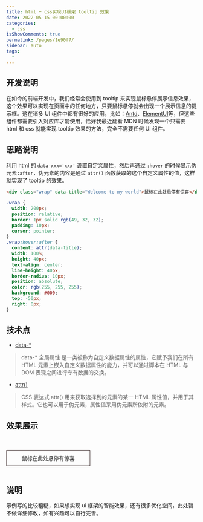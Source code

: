 ```yaml
---
title: html + css实现UI框架 tooltip 效果
date: 2022-05-15 00:00:00
categories: 
  - css
isShowComments: true
permalink: /pages/1e90f7/
sidebar: auto
tags: 
  - 
---
```


## 开发说明

在如今的前端开发中，我们经常会使用到 tooltip 来实现鼠标悬停展示信息效果，这个效果可以实现在页面中的任何地方，只要鼠标悬停就会出现一个展示信息的提示框。这在诸多 UI 组件中都有很好的应用，比如：[Antd](https://ant.design/components/tooltip-cn/)、[ElementUI](https://element.eleme.io/#/zh-CN/component/tooltip)等，但这些组件都需要引入对应库才能使用，恰好我最近翻看 MDN 时候发现一个只需要 html 和 css 就能实现 tooltip 效果的方法，完全不需要任何 UI 组件。

## 思路说明

利用 html 的 `data-xxx='xxx'` 设置自定义属性，然后再通过 `:hover` 的时候显示伪元素`:after`，伪元素的内容是通过 `attr()` 函数获取的这个自定义属性的值，这样就实现了 tooltip 的效果。

```html
<div class="wrap" data-title="Welcome to my world">鼠标在此处悬停有惊喜</div>
```

```css
.wrap {
  width: 200px;
  position: relative;
  border: 1px solid rgb(49, 32, 32);
  padding: 10px;
  cursor: pointer;
}
.wrap:hover:after {
  content: attr(data-title);
  width: 100%;
  height: 40px;
  text-align: center;
  line-height: 40px;
  border-radius: 10px;
  position: absolute;
  color: rgb(255, 255, 255);
  background: #000;
  top: -50px;
  right: 0px;
}
```

## 技术点

- [data-\*](https://developer.mozilla.org/zh-CN/docs/Web/HTML/Global_attributes/data-*)

> data-\* 全局属性 是一类被称为自定义数据属性的属性，它赋予我们在所有 HTML 元素上嵌入自定义数据属性的能力，并可以通过脚本在 HTML 与 DOM 表现之间进行专有数据的交换。

- [attr()](https://developer.mozilla.org/zh-CN/docs/Web/CSS/attr)

> CSS 表达式 attr() 用来获取选择到的元素的某一 HTML 属性值，并用于其样式。它也可以用于伪元素，属性值采用伪元素所依附的元素。

## 效果展示

<br>
<br>

  <div class="wrap" data-title="Welcome to my world">
    鼠标在此处悬停有惊喜
</div>
<style>
.wrap {
  width: 200px;
  text-align: center;
  position: relative;
  border: 1px solid rgb(49, 32, 32);
  padding: 10px;
  cursor: pointer;
}
.wrap:hover:after {
  content: attr(data-title);
  width: 100%;
  height: 40px;
  text-align: center;
  line-height: 40px;
  border-radius: 10px;
  position: absolute;
  color: rgb(255, 255, 255);
  background: #000;
  top: -50px;
  right: 0px;
}
</style>

<br>

## 说明

示例写的比较粗糙，如果想实现 ui 框架的智能效果，还有很多优化空间，此处暂不做详细修改，如有兴趣可以自行完善。
